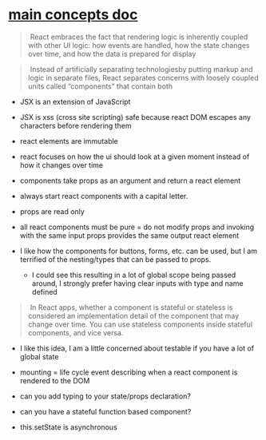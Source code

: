 # [main concepts doc](https://reactjs.org/docs/hello-world.html)

> React embraces the fact that rendering logic is inherently coupled with other UI logic: how events are handled, how the state changes over time, and how the data is prepared for display

> Instead of artificially separating technologiesby putting markup and logic in separate files, React separates concerns with loosely coupled units called “components” that contain both

- JSX is an extension of JavaScript 
- JSX is xss (cross site scripting) safe because react DOM escapes any characters before rendering them
- react elements are immutable

- react focuses on how the ui should look at a given moment instead of how it changes over time
- components take props as an argument and return a react element  
 
- always start react components with a capital letter.
- props are read only
- all react components must be pure = do not modify props and invoking with the same input props provides the same output react element
  
- I like how the components for buttons, forms, etc. can be used, but I am terrified of the nesting/types that can be passed to props.
    - I could see this resulting in a lot of global scope being passed around, I strongly prefer having clear inputs with type and name defined


> In React apps, whether a component is stateful or stateless is considered an implementation detail of the component that may change over time. You can use stateless components inside stateful components, and vice versa.

- I like this idea, I am a little concerned about testable if you have a lot of global state

- mounting = life cycle event describing when a react component is rendered to the DOM 

- can you add typing to your state/props declaration?
- can you have a stateful function based component?
- this.setState is asynchronous 
